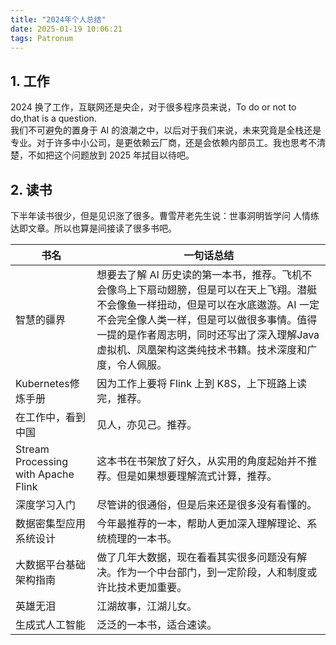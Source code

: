 ```yaml
---
title: "2024年个人总结"
date: 2025-01-19 10:06:21
tags: Patronum
---
```



## 1. 工作

2024 换了工作，互联网还是央企，对于很多程序员来说，To do or not to do,that is a question.      
我们不可避免的置身于 AI 的浪潮之中，以后对于我们来说，未来究竟是全栈还是专业。对于许多中小公司，是更依赖云厂商，还是会依赖内部员工。我也思考不清楚，不如把这个问题放到 2025 年拭目以待吧。

## 2. 读书

下半年读书很少，但是见识涨了很多。曹雪芹老先生说：世事洞明皆学问 人情练达即文章。所以也算是间接读了很多书吧。

| 书名  | 一句话总结   |
|--|--|
| 智慧的疆界  | 想要去了解 AI 历史读的第一本书，推荐。飞机不会像鸟上下扇动翅膀，但是可以在天上飞翔。潜艇不会像鱼一样扭动，但是可以在水底遨游。AI 一定不会完全像人类一样，但是可以做很多事情。值得一提的是作者周志明，同时还写出了深入理解Java虚拟机、凤凰架构这类纯技术书籍。技术深度和广度，令人佩服。  |
| Kubernetes修炼手册 |  因为工作上要将 Flink 上到 K8S，上下班路上读完，推荐。  |
| 在工作中，看到中国 | 见人，亦见己。推荐。  |
| Stream Processing with Apache Flink | 这本书在书架放了好久，从实用的角度起始并不推荐。但是如果想要理解流式计算，推荐。  |
| 深度学习入门  | 尽管讲的很通俗，但是后来还是很多没有看懂的。  |
| 数据密集型应用系统设计  | 今年最推荐的一本，帮助人更加深入理解理论、系统梳理的一本书。  |
| 大数据平台基础架构指南  | 做了几年大数据，现在看看其实很多问题没有解决。作为一个中台部门，到一定阶段，人和制度或许比技术更加重要。  |
| 英雄无泪  | 江湖故事，江湖儿女。  |
| 生成式人工智能  | 泛泛的一本书，适合速读。  |
